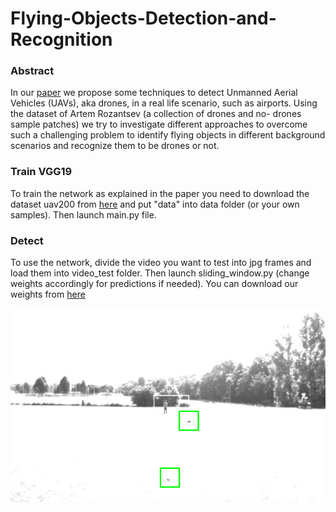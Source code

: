 # Flying-Objects-Detection-and-Recognition

### Abstract
In our [paper](https://drive.google.com/open?id=1Tbdc_g28OLYOTbSINTVlsNs65cu4GPRd) we propose some techniques to detect
Unmanned Aerial Vehicles (UAVs), aka drones, in a
real life scenario, such as airports. Using the dataset
of Artem Rozantsev (a collection of drones and no-
drones sample patches) we try to investigate different
approaches to overcome such a challenging problem to
identify flying objects in different background scenarios
and recognize them to be drones or not.

### Train VGG19
To train the network as explained in the paper you need to download the dataset uav200 from 
[here](https://cvlab.epfl.ch/research/research-unmanned/research-unmanned-detection/ ) and put "data" into
data folder (or your own samples). Then launch main.py file.

### Detect
To use the network, divide the video you want to test into jpg frames and load them into video_test folder.
Then launch sliding_window.py (change weights accordingly for predictions if needed). You 
can download our weights from [here](https://drive.google.com/open?id=1DA5a4oi9HadxAI8UEwWn1mCA0NU1oVnp)

![](videotestok.PNG ) 
